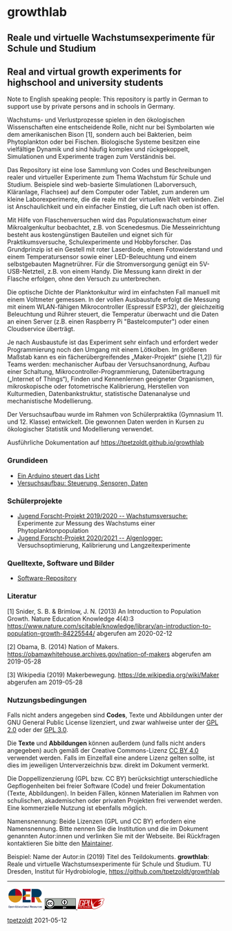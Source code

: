 # growthlab

## Reale und virtuelle Wachstumsexperimente für Schule und Studium

## Real and virtual growth experiments for highschool and university students

Note to English speaking people: This repository is partly in German to support use by private persons and in schools in Germany.

Wachstums- und Verlustprozesse spielen in den ökologischen Wissenschaften eine entscheidende Rolle, nicht nur bei Symbolarten wie dem amerikanischen Bison [1], sondern auch bei Bakterien, beim Phytoplankton oder bei Fischen. Biologische Systeme besitzen eine vielfältige Dynamik und sind häufig komplex und rückgekoppelt, Simulationen und Experimente tragen zum Verständnis bei.

Das Repository ist eine lose Sammlung von Codes und Beschreibungen realer und virtueller Experimente zum Thema Wachstum für Schule und Studium. Beispiele sind web-basierte Simulationen (Laborversuch, Kläranlage, Flachsee) auf dem Computer oder Tablet, zum anderen um kleine Laborexperimente, die die reale mit der virtuellen Welt verbinden. Ziel ist Anschaulichkeit und ein einfacher Einstieg, die Luft nach oben ist offen.

Mit Hilfe von Flaschenversuchen wird das Populationswachstum einer Mikroalgenkultur beobachtet, z.B. von Scenedesmus. Die Messeinrichtung besteht aus kostengünstigen Bauteilen und eignet sich für Praktikumsversuche, Schulexperimente und Hobbyforscher. Das Grundprinzip ist ein Gestell mit roter Laserdiode, einem Fotowiderstand und einem Temperatursensor sowie einer LED-Beleuchtung und einem selbstgebauten Magnetrührer. Für die Stromversorgung genügt ein 5V-USB-Netzteil, z.B. von einem Handy. Die Messung kann direkt in der Flasche erfolgen, ohne den Versuch zu unterbrechen.

Die optische Dichte der Planktonkultur wird im einfachsten Fall manuell mit einem Voltmeter gemessen. In der vollen Ausbaustufe erfolgt die Messung mit einem WLAN-fähigen Mikrocontroller (Espressif ESP32), der gleichzeitig Beleuchtung und Rührer steuert, die Temperatur überwacht und die Daten an einen Server (z.B. einen Raspberry Pi "Bastelcomputer") oder einen Cloudservice überträgt.

Je nach Ausbaustufe ist das Experiment sehr einfach und erfordert weder Programmierung noch den Umgang mit einem Lötkolben. Im größeren Maßstab kann es ein fächerübergreifendes „Maker-Projekt“ (siehe [1,2]) für Teams werden: mechanischer Aufbau der Versuchsanordnung, Aufbau einer Schaltung, Mikrocontroller-Programmierung, Datenübertragung („Internet of Things“), Finden und Kennenlernen geeigneter Organismen, mikroskopische oder fotometrische Kalibrierung, Herstellen von Kulturmedien, Datenbankstruktur, statistische Datenanalyse und mechanistische Modellierung.

Der Versuchsaufbau wurde im Rahmen von Schülerpraktika (Gymnasium 11. und 12. Klasse) entwickelt. Die gewonnen Daten werden in Kursen zu ökologischer Statistik und Modellierung verwendet.

Ausführliche Dokumentation auf https://tpetzoldt.github.io/growthlab


### Grundideen

* [Ein Arduino steuert das Licht](https://tpetzoldt.github.io/growthlab/doc/blink.html)
* [Versuchsaufbau: Steuerung, Sensoren, Daten](https://tpetzoldt.github.io/growthlab/doc/versuchsaufbau.html)

### Schülerprojekte

* [Jugend Forscht-Projekt 2019/2020 -- Wachstumsversuche:](https://tpetzoldt.github.io/growthlab/doc/petzoldt_belger_2019.pdf) Experimente zur Messung des Wachstums einer Phytoplanktonpopulation
* [Jugend Forscht-Projekt 2020/2021 -- Algenlogger:](https://tpetzoldt.github.io/growthlab/doc/algenlogger.html) Versuchsoptimierung, Kalibrierung und Langzeitexperimente



### Quelltexte, Software und Bilder

* [Software-Repository](https://github.com/tpetzoldt/growthlab/)

### Literatur

[1] Snider, S. B. & Brimlow, J. N. (2013) An Introduction to Population Growth. Nature Education Knowledge 4(4):3 https://www.nature.com/scitable/knowledge/library/an-introduction-to-population-growth-84225544/ abgerufen am 2020-02-12

[2] Obama, B. (2014) Nation of Makers. https://obamawhitehouse.archives.gov/nation-of-makers abgerufen am 2019-05-28

[3] Wikipedia (2019) Makerbewegung. https://de.wikipedia.org/wiki/Maker abgerufen am 2019-05-28


### Nutzungsbedingungen

Falls nicht anders angegeben sind **Codes**, Texte und Abbildungen unter der GNU General Public License lizenziert, und zwar wahlweise unter der [GPL 2.0](http://www.gnu.org/licenses/gpl-2.0) oder der [GPL 3.0](http://www.gnu.org/licenses/gpl-3.0).

Die **Texte** und **Abbildungen** können außerdem (und falls nicht anders angegeben) auch gemäß der Creative Commons-Lizenz [CC BY 4.0](https://creativecommons.org/licenses/by/4.0/) verwendet werden. Falls im Einzelfall eine andere Lizenz gelten sollte, ist dies im jeweiligen Unterverzeichnis bzw. direkt im Dokument vermerkt.

Die Doppellizenzierung (GPL bzw. CC BY) berücksichtigt unterschiedliche Gepflogenheiten bei freier Software (Code) und freier Dokumentation (Texte, Abbildungen). In beiden Fällen, können Materialien im Rahmen von schulischen, akademischen oder privaten Projekten frei verwendet werden. Eine kommerzielle Nutzung ist ebenfalls möglich.

Namensnennung: Beide Lizenzen (GPL und CC BY) erfordern eine Namensnennung. Bitte nennen Sie die Institution und die im Dokument genannten Autor:innen und verlinken Sie mit der Webseite. Bei Rückfragen kontaktieren Sie bitte den [Maintainer](https://github.com/tpetzoldt).

Beispiel: Name der Autor:in (2019) Titel des Teildokuments. **growthlab**: Reale und virtuelle Wachstumsexperimente für Schule und Studium. TU Dresden, Institut für Hydrobiologie, https://github.com/tpetzoldt/growthlab 

----

<a href="https://open-educational-resources.de/">
<img src="img/OER_subline.jpg" height="50" alt="OER Logo"/>
</a>
<a href="https://creativecommons.org/licenses/by/4.0/">
<img src="img/by.png" height="25" alt="CC BY Logo"/>
</a>
<a href="http://www.gnu.org/licenses/gpl-3.0">
<img src="img/gplv3-127x51.png" height="25" alt="GPL v3 Logo"/>
</a>


[tpetzoldt](https://github.com/tpetzoldt) 2021-05-12
